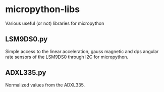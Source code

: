 # micropython-libs
Various useful (or not) libraries for micropython

## LSM9DS0.py
Simple access to the linear acceleration, gauss magnetic and dps angular rate sensors of the LSM9DS0 through I2C for micropython.

## ADXL335.py
Normalized values from the ADXL335.
